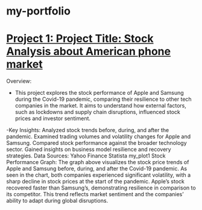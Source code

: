 # my-portfolio
# [Project 1: Project Title: Stock Analysis about American phone market](https://github.com/Jeniquef/stock-Analysis_t2)

Overview:
- This project explores the stock performance of Apple and Samsung during the Covid-19 pandemic, comparing their resilience to other tech companies in the market. It aims to understand how external factors, such as lockdowns and supply chain disruptions, influenced stock prices and investor sentiment.

-Key Insights:
Analyzed stock trends before, during, and after the pandemic.
Examined trading volumes and volatility changes for Apple and Samsung.
Compared stock performance against the broader technology sector.
Gained insights on business model resilience and recovery strategies.
Data Sources:
Yahoo Finance
Statista my_plot1
Stock Performance Graph:
The graph above visualizes the stock price trends of Apple and Samsung before, during, and after the Covid-19 pandemic. As seen in the chart, both companies experienced significant volatility, with a sharp decline in stock prices at the start of the pandemic. Apple’s stock recovered faster than Samsung’s, demonstrating resilience in comparison to its competitor. This trend reflects market sentiment and the companies’ ability to adapt during global disruptions.

